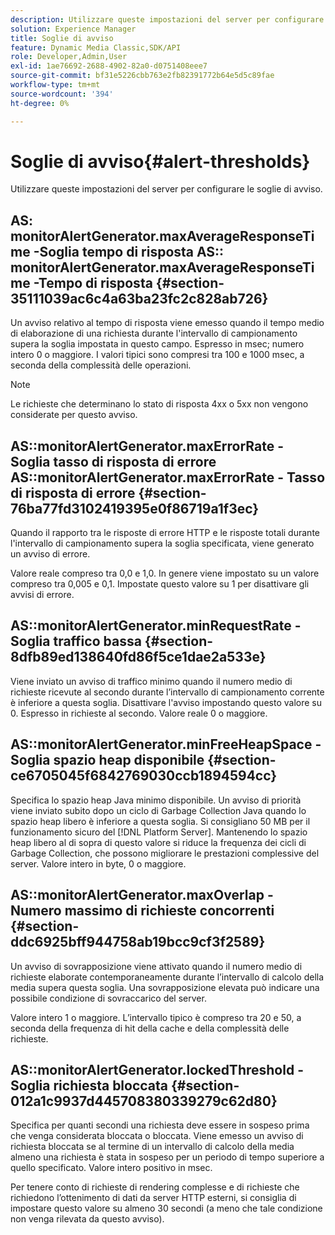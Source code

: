 ```yaml
---
description: Utilizzare queste impostazioni del server per configurare le soglie di avviso.
solution: Experience Manager
title: Soglie di avviso
feature: Dynamic Media Classic,SDK/API
role: Developer,Admin,User
exl-id: 1ae76692-2688-4902-82a0-d0751408eee7
source-git-commit: bf31e5226cbb763e2fb82391772b64e5d5c89fae
workflow-type: tm+mt
source-wordcount: '394'
ht-degree: 0%

---
```


# Soglie di avviso{#alert-thresholds}

Utilizzare queste impostazioni del server per configurare le soglie di avviso.

## AS: monitorAlertGenerator.maxAverageResponseTime -Soglia tempo di risposta AS:: monitorAlertGenerator.maxAverageResponseTime -Tempo di risposta {#section-35111039ac6c4a63ba23fc2c828ab726}

Un avviso relativo al tempo di risposta viene emesso quando il tempo medio di elaborazione di una richiesta durante l&#39;intervallo di campionamento supera la soglia impostata in questo campo. Espresso in msec; numero intero 0 o maggiore. I valori tipici sono compresi tra 100 e 1000 msec, a seconda della complessità delle operazioni.

>[!NOTE]
>
>Le richieste che determinano lo stato di risposta 4xx o 5xx non vengono considerate per questo avviso.

## AS::monitorAlertGenerator.maxErrorRate - Soglia tasso di risposta di errore AS::monitorAlertGenerator.maxErrorRate - Tasso di risposta di errore {#section-76ba77fd3102419395e0f86719a1f3ec}

Quando il rapporto tra le risposte di errore HTTP e le risposte totali durante l&#39;intervallo di campionamento supera la soglia specificata, viene generato un avviso di errore.

Valore reale compreso tra 0,0 e 1,0. In genere viene impostato su un valore compreso tra 0,005 e 0,1. Impostate questo valore su 1 per disattivare gli avvisi di errore.

## AS::monitorAlertGenerator.minRequestRate - Soglia traffico bassa {#section-8dfb89ed138640fd86f5ce1dae2a533e}

Viene inviato un avviso di traffico minimo quando il numero medio di richieste ricevute al secondo durante l’intervallo di campionamento corrente è inferiore a questa soglia. Disattivare l&#39;avviso impostando questo valore su 0. Espresso in richieste al secondo. Valore reale 0 o maggiore.

## AS::monitorAlertGenerator.minFreeHeapSpace -Soglia spazio heap disponibile {#section-ce6705045f6842769030ccb1894594cc}

Specifica lo spazio heap Java minimo disponibile. Un avviso di priorità viene inviato subito dopo un ciclo di Garbage Collection Java quando lo spazio heap libero è inferiore a questa soglia. Si consigliano 50 MB per il funzionamento sicuro del [!DNL Platform Server]. Mantenendo lo spazio heap libero al di sopra di questo valore si riduce la frequenza dei cicli di Garbage Collection, che possono migliorare le prestazioni complessive del server. Valore intero in byte, 0 o maggiore.

## AS::monitorAlertGenerator.maxOverlap - Numero massimo di richieste concorrenti {#section-ddc6925bff944758ab19bcc9cf3f2589}

Un avviso di sovrapposizione viene attivato quando il numero medio di richieste elaborate contemporaneamente durante l’intervallo di calcolo della media supera questa soglia. Una sovrapposizione elevata può indicare una possibile condizione di sovraccarico del server.

Valore intero 1 o maggiore. L’intervallo tipico è compreso tra 20 e 50, a seconda della frequenza di hit della cache e della complessità delle richieste.

## AS::monitorAlertGenerator.lockedThreshold - Soglia richiesta bloccata {#section-012a1c9937d445708380339279c62d80}

Specifica per quanti secondi una richiesta deve essere in sospeso prima che venga considerata bloccata o bloccata. Viene emesso un avviso di richiesta bloccata se al termine di un intervallo di calcolo della media almeno una richiesta è stata in sospeso per un periodo di tempo superiore a quello specificato. Valore intero positivo in msec.

Per tenere conto di richieste di rendering complesse e di richieste che richiedono l’ottenimento di dati da server HTTP esterni, si consiglia di impostare questo valore su almeno 30 secondi (a meno che tale condizione non venga rilevata da questo avviso).
